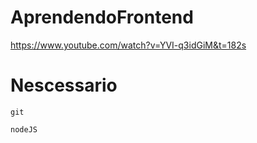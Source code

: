 # AprendendoFrontend

https://www.youtube.com/watch?v=YVI-q3idGiM&t=182s

# Nescessario 
```
git
```

```
nodeJS
```
